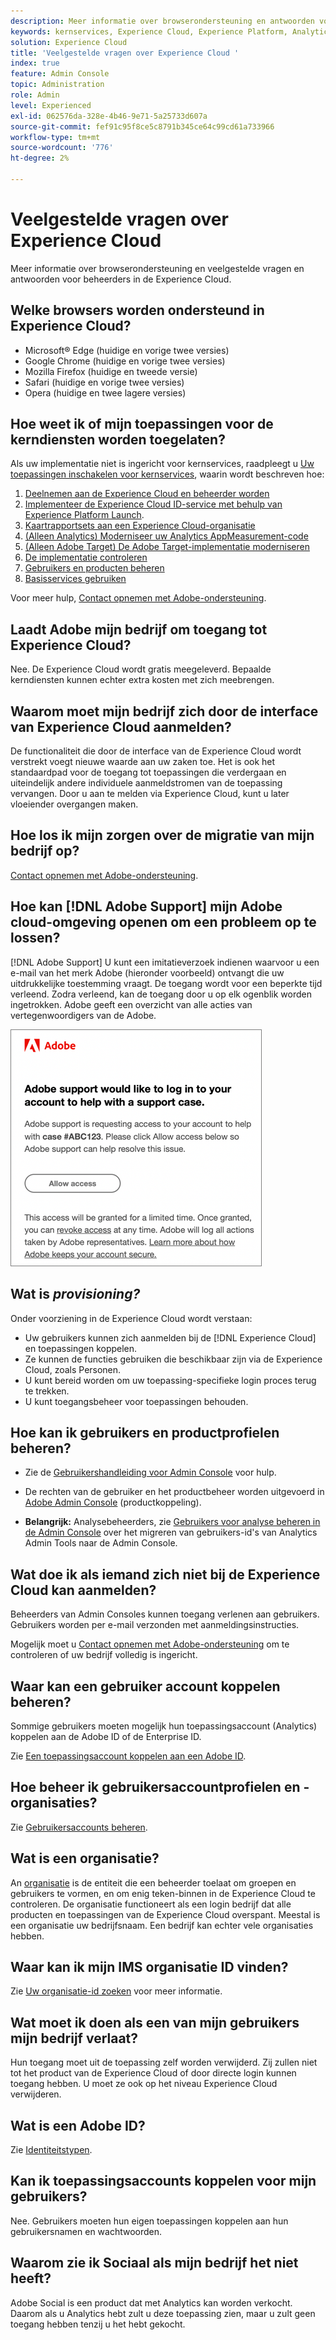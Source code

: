 ```yaml
---
description: Meer informatie over browserondersteuning en antwoorden voor beheerders in de Adobe Experience Cloud.
keywords: kernservices, Experience Cloud, Experience Platform, Analytics, Target, gebruikersbeheer.
solution: Experience Cloud
title: 'Veelgestelde vragen over Experience Cloud '
index: true
feature: Admin Console
topic: Administration
role: Admin
level: Experienced
exl-id: 062576da-328e-4b46-9e71-5a25733d607a
source-git-commit: fef91c95f8ce5c8791b345ce64c99cd61a733966
workflow-type: tm+mt
source-wordcount: '776'
ht-degree: 2%

---
```


# Veelgestelde vragen over Experience Cloud

Meer informatie over browserondersteuning en veelgestelde vragen en antwoorden voor beheerders in de Experience Cloud.

## Welke browsers worden ondersteund in Experience Cloud?

* Microsoft® Edge (huidige en vorige twee versies)
* Google Chrome (huidige en vorige twee versies)
* Mozilla Firefox (huidige en tweede versie)
* Safari (huidige en vorige twee versies)
* Opera (huidige en twee lagere versies)

## Hoe weet ik of mijn toepassingen voor de kerndiensten worden toegelaten?

Als uw implementatie niet is ingericht voor kernservices, raadpleegt u [Uw toepassingen inschakelen voor kernservices](core-services.md#concept_07ED1D5C64234E77976E6D572E78FB9C), waarin wordt beschreven hoe:

1. [Deelnemen aan de Experience Cloud en beheerder worden](core-services.md#section_2423F0BD3DF642658103310EE5EA6154)
1. [Implementeer de Experience Cloud ID-service met behulp van Experience Platform Launch](https://experienceleague.adobe.com/docs/experience-platform/tags/get-started/quick-start.html?lang=en).
1. [Kaartrapportsets aan een Experience Cloud-organisatie](core-services.md#concept_apg_zq2_rw)
1. [(Alleen Analytics) Moderniseer uw Analytics AppMeasurement-code](core-services.md#section_1798D9D0F05C47E29816AC4EEB9A0913)
1. [(Alleen Adobe Target) De Adobe Target-implementatie moderniseren](core-services.md#section_C2F4493C7A36406DAE2266B429A4BD24)
1. [De implementatie controleren](core-services.md#section_E641782A0F4F44AF8C9C91216BE330D5)
1. [Gebruikers en producten beheren](core-services.md#section_B6E95F4E0E12483CB9DA99CBC0C5A4AF)
1. [Basisservices gebruiken](core-services.md#section_960C06093623462E8EA247B3E97274A1)

Voor meer hulp, [Contact opnemen met Adobe-ondersteuning](https://experienceleague.adobe.com/?support-solution=General#support).

## Laadt Adobe mijn bedrijf om toegang tot Experience Cloud?

Nee. De Experience Cloud wordt gratis meegeleverd. Bepaalde kerndiensten kunnen echter extra kosten met zich meebrengen.

## Waarom moet mijn bedrijf zich door de interface van Experience Cloud aanmelden?

De functionaliteit die door de interface van de Experience Cloud wordt verstrekt voegt nieuwe waarde aan uw zaken toe. Het is ook het standaardpad voor de toegang tot toepassingen die verdergaan en uiteindelijk andere individuele aanmeldstromen van de toepassing vervangen. Door u aan te melden via Experience Cloud, kunt u later vloeiender overgangen maken.

## Hoe los ik mijn zorgen over de migratie van mijn bedrijf op?

[Contact opnemen met Adobe-ondersteuning](https://experienceleague.adobe.com/?support-solution=General#support).

## Hoe kan [!DNL Adobe Support] mijn Adobe cloud-omgeving openen om een probleem op te lossen?

[!DNL Adobe Support] U kunt een imitatieverzoek indienen waarvoor u een e-mail van het merk Adobe (hieronder voorbeeld) ontvangt die uw uitdrukkelijke toestemming vraagt. De toegang wordt voor een beperkte tijd verleend. Zodra verleend, kan de toegang door u op elk ogenblik worden ingetrokken. Adobe geeft een overzicht van alle acties van vertegenwoordigers van de Adobe.

![Adobe-draagtas](assets/support-email.png)

## Wat is _provisioning?_

Onder voorziening in de Experience Cloud wordt verstaan:

* Uw gebruikers kunnen zich aanmelden bij de [!DNL Experience Cloud] en toepassingen koppelen.
* Ze kunnen de functies gebruiken die beschikbaar zijn via de Experience Cloud, zoals Personen.
* U kunt bereid worden om uw toepassing-specifieke login proces terug te trekken.
* U kunt toegangsbeheer voor toepassingen behouden.

## Hoe kan ik gebruikers en productprofielen beheren?

* Zie de [Gebruikershandleiding voor Admin Console](https://helpx.adobe.com/enterprise/admin-guide.html) voor hulp.

* De rechten van de gebruiker en het productbeheer worden uitgevoerd in [Adobe Admin Console](https://adminconsole.adobe.com/enterprise) (productkoppeling).

* **Belangrijk:** Analysebeheerders, zie [Gebruikers voor analyse beheren in de Admin Console](https://experienceleague.adobe.com/docs/analytics/admin/user-product-management/migrate-users/c-migration-tool.html?lang=en) over het migreren van gebruikers-id&#39;s van Analytics Admin Tools naar de Admin Console.

## Wat doe ik als iemand zich niet bij de Experience Cloud kan aanmelden?

Beheerders van Admin Consoles kunnen toegang verlenen aan gebruikers. Gebruikers worden per e-mail verzonden met aanmeldingsinstructies.

Mogelijk moet u [Contact opnemen met Adobe-ondersteuning](https://experienceleague.adobe.com/?support-solution=General#support) om te controleren of uw bedrijf volledig is ingericht.

## Waar kan een gebruiker account koppelen beheren?

Sommige gebruikers moeten mogelijk hun toepassingsaccount (Analytics) koppelen aan de Adobe ID of de Enterprise ID.

Zie [Een toepassingsaccount koppelen aan een Adobe ID](organizations.md#task_FD389E78640848919E247AC5E95B8369).

## Hoe beheer ik gebruikersaccountprofielen en -organisaties?

Zie [Gebruikersaccounts beheren](organizations.md#topic_C31CB834F109465A82ED57FF0563B3F1).

## Wat is een organisatie?

An [organisatie](organizations.md) is de entiteit die een beheerder toelaat om groepen en gebruikers te vormen, en om enig teken-binnen in de Experience Cloud te controleren. De organisatie functioneert als een login bedrijf dat alle producten en toepassingen van de Experience Cloud overspant. Meestal is een organisatie uw bedrijfsnaam. Een bedrijf kan echter vele organisaties hebben.

## Waar kan ik mijn IMS organisatie ID vinden?

Zie [Uw organisatie-id zoeken](organizations.md) voor meer informatie.

## Wat moet ik doen als een van mijn gebruikers mijn bedrijf verlaat?

Hun toegang moet uit de toepassing zelf worden verwijderd. Zij zullen niet tot het product van de Experience Cloud of door directe login kunnen toegang hebben. U moet ze ook op het niveau Experience Cloud verwijderen.

## Wat is een Adobe ID?

Zie [Identiteitstypen](https://helpx.adobe.com/enterprise/using/identity.html).

## Kan ik toepassingsaccounts koppelen voor mijn gebruikers?

Nee. Gebruikers moeten hun eigen toepassingen koppelen aan hun gebruikersnamen en wachtwoorden.

## Waarom zie ik Sociaal als mijn bedrijf het niet heeft?

Adobe Social is een product dat met Analytics kan worden verkocht. Daarom als u Analytics hebt zult u deze toepassing zien, maar u zult geen toegang hebben tenzij u het hebt gekocht.
